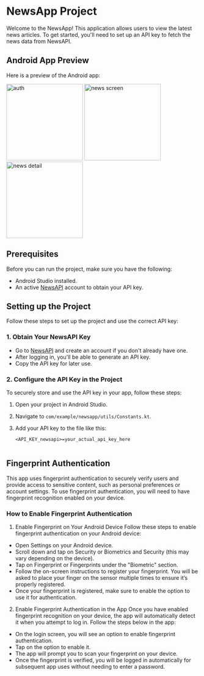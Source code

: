 # NewsApp Project

Welcome to the NewsApp! This application allows users to view the latest news articles. To get started, you'll need to set up an API key to fetch the news data from NewsAPI.

## Android App Preview

Here is a preview of the Android app:

<img src="https://github.com/user-attachments/assets/6f00077f-e0b7-4d31-9287-156cecc7183f" alt="auth" width="200">
<img src="https://github.com/user-attachments/assets/1fe6c8f9-d104-4478-adc9-c3df90fb75ff" alt="news screen" width="200">
<img src="https://github.com/user-attachments/assets/f75cf3b3-b391-4ae2-a865-0a8ac35b1d57" alt="news detail" width="200">

## Prerequisites

Before you can run the project, make sure you have the following:

- Android Studio installed.
- An active [NewsAPI](https://newsapi.org/) account to obtain your API key.

## Setting up the Project

Follow these steps to set up the project and use the correct API key:

### 1. Obtain Your NewsAPI Key

- Go to [NewsAPI](https://newsapi.org/) and create an account if you don't already have one.
- After logging in, you'll be able to generate an API key.
- Copy the API key for later use.

### 2. Configure the API Key in the Project

To securely store and use the API key in your app, follow these steps:

1. Open your project in Android Studio.
2. Navigate to `com/example/newsapp/utils/Constants.kt`.
3. Add your API key to the file like this:

   ```properties
   <API_KEY_newsapi>=your_actual_api_key_here


## Fingerprint Authentication
This app uses fingerprint authentication to securely verify users and provide access to sensitive content, such as personal preferences or account settings. To use fingerprint authentication, you will need to have fingerprint recognition enabled on your device.

### How to Enable Fingerprint Authentication
1. Enable Fingerprint on Your Android Device
Follow these steps to enable fingerprint authentication on your Android device:

- Open Settings on your Android device.
- Scroll down and tap on Security or Biometrics and Security (this may vary depending on the device).
- Tap on Fingerprint or Fingerprints under the "Biometric" section.
- Follow the on-screen instructions to register your fingerprint. You will be asked to place your finger on the sensor multiple times to ensure it’s properly registered.
- Once your fingerprint is registered, make sure to enable the option to use it for authentication.

2. Enable Fingerprint Authentication in the App
Once you have enabled fingerprint recognition on your device, the app will automatically detect it when you attempt to log in. Follow the steps below in the app:
- On the login screen, you will see an option to enable fingerprint authentication.
- Tap on the option to enable it.
- The app will prompt you to scan your fingerprint on your device.
- Once the fingerprint is verified, you will be logged in automatically for subsequent app uses without needing to enter a password.
